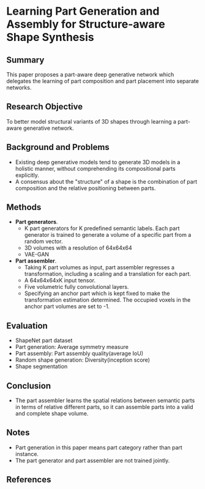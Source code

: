 # Learning Part Generation and Assembly for Structure-aware Shape Synthesis

## Summary
This paper proposes a part-aware deep generative network which delegates the learning of part composition and part placement into separate networks.
## Research Objective
To better model structural variants of 3D shapes through learning a part-aware generative network.
## Background and Problems
- Existing deep generative models tend to generate 3D models in a holistic manner, without comprehending its compositional parts explicitly.
- A consensus about the "structure" of a shape is the combination of part composition and the relative positioning between parts.
## Methods
- **Part generators**. 
	- K part generators for K predefined semantic labels. Each part generator is trained to generate a volume of a specific part from a random vector.
	- 3D volumes with a resolution of 64x64x64
	- VAE-GAN
- **Part assembler**. 
	- Taking K part volumes as input, part assembler regresses a transformation, including a scaling and a translation for each part.
	- A 64x64x64xK input tensor.
	- Five volumetric fully convolutional layers.
	- Specifying an anchor part which is kept fixed to make the transformation estimation determined. The occupied voxels in the anchor part volumes are set to -1.
## Evaluation
- ShapeNet part dataset
- Part generation: Average symmetry measure
- Part assembly: Part assembly quality(average IoU)
- Random shape generation: Diversity(inception score)
- Shape segmentation
## Conclusion
- The part assembler learns the spatial relations between semantic parts in terms of relative different parts, so it can assemble parts into a valid and complete shape volume.
## Notes
- Part generation in this paper means part category rather than part instance.
- The part generator and part assembler are not trained jointly.
## References
<!--stackedit_data:
eyJoaXN0b3J5IjpbMTA2Nzc2ODI4NCwtMTI3MDgyMjQzLC02Mj
Y1MjEwNjYsMTI1OTk0NDQwMCwtOTE5MTQ1MjIyLDE4ODE0NjM0
OTIsNDYyODg1Mzk0LDIxMjUwNzgzOTEsLTM5OTI3OTEyMywtNj
U1NzAwODRdfQ==
-->